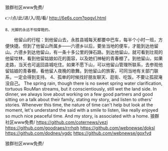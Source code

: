 
狼群社区www免费/




👉/点/此/进/入/观/看/ http://6e6s.com?pqgvl.html




	8、光脚的永远不怕穿鞋的。
　　他留山的行程：到他留山去，永胜县城每天都要中巴车，每半个小时一班，方便快捷。但到了他留山所属乡——六德乡以后，要坐当地的便车，才能到达他留山。六德乡到达他留山，有一条十多公里的弹石路。到达他留山，就可看到壮观的他留坟林，看到他留姑娘如花的面容，以及她们神秘的青春棚了。到他留山，如果走路，当天也可返回县城吃住。如果不愿下山，可以他留山管理所联系，去参观他留姑娘的青春棚，看他留人夜晚的歌舞。到他留山的旅客，可同当地有关部门联系，一定会得到支持。
	4、孤单的时候找好朋友聊天、逛街、吃饭。不要让孤寂淹没自己。
The spring rain, though there is no sweet spring water clarification, tortuous RouMan streams, but it conscientiously, still wet the land side.
In dinner, we always love about working on a few good partners and good sitting on a talk about their family, stating my story, and listen to others' stories.
Whenever this time, the nature of time can't help but look at the moment, let's understand the said with a smile to listen, like really enjoyed so much nice peaceful time.
And my story, is associated with a home.
狼群社区www免费/ https://github.com/coternews/yezj
https://github.com/goodraes/rrrhqh
https://github.com/webnewse/doksl
https://github.com/dodnes/ygdc
https://github.com/webnewse/goxfvd





狼群社区www免费/
